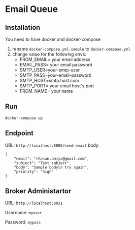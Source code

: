 # Email Queue

## Installation
You need to have docker and docker-compose

1. rename `docker-compose.yml.sample` to `docker-compose.yml`
2. change value for the following envs:
	- FROM_EMAIL= your email address
	- EMAIL_PASS= your email password
	- SMTP_USER=your-smtp-user
	- SMTP_PASS=your-email-password
	- SMTP_HOST=smtp.host.com
	- SMTP_PORT= your email host's port
	- FROM_NAME= your name

## Run

`docker-compose up`

## Endpoint

URL: `http://localhost:8000/send-email`
body: 
```
{
	"email": "rhasan.amiya@gmail.com",
	"subject": "Test subject",
	"body": "Sample body\n try again",
	"priority": "high"
}
```

## Broker Administartor

URL: `http://localhost:8031`

Username: `myuser`

Password: `mypass`